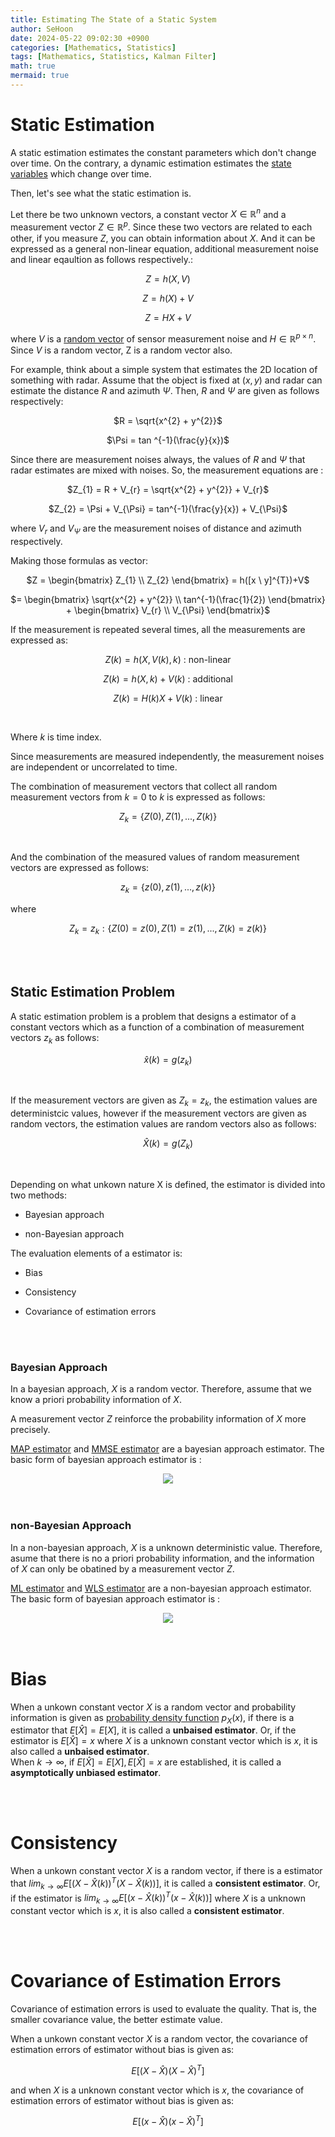 ```yaml
---
title: Estimating The State of a Static System
author: SeHoon
date: 2024-05-22 09:02:30 +0900
categories: [Mathematics, Statistics]
tags: [Mathematics, Statistics, Kalman Filter]
math: true
mermaid: true
---
```


# Static Estimation

A static estimation estimates the constant parameters which don't change over time. On the contrary, a dynamic estimation estimates the [state variables](https://csh970605.github.io/posts/Kalman_Filter/#state-variables) which change over time.

Then, let's see what the static estimation is.<br>

Let there be two unknown vectors, a constant vector $X \in \mathbb{R}^{n}$ and a measurement vector $Z \in \mathbb{R}^{p}$. Since these two vectors are related to each other, if you measure $Z$, you can obtain information about $X$. And it can be expressed as a general non-linear equation, additional measurement noise and linear eqaultion as follows respectively.:

<center>

$Z = h(X, V)$

$Z = h(X) + V$

$Z = HX + V$
</center>

where $V$ is a [random vector](https://csh970605.github.io/posts/Rand_Vector/#random-vector) of sensor measurement noise and $H \in \mathbb{R}^{p \times n}$. 
Since $V$ is a random vector, Z is a random vector also.

For example, think about a simple system that estimates the 2D location of something with radar. Assume that the object is fixed at $(x, y)$ and radar can estimate the distance $R$ and azimuth $\Psi$. Then, $R$ and $\Psi$ are given as follows respectively:

<center>

$R = \sqrt{x^{2} + y^{2}}$

$\Psi = tan ^{-1}(\frac{y}{x})$
</center>

Since there are measurement noises always, the values of $R$ and $\Psi$ that radar estimates are mixed with noises. So, the measurement equations are :

<center>

$Z_{1} = R + V_{r} = \sqrt{x^{2} + y^{2}} + V_{r}$

$Z_{2} = \Psi + V_{\Psi} = tan^{-1}(\frac{y}{x}) + V_{\Psi}$
</center>

where $V_{r}$ and $V_{\Psi}$ are the measurement noises of distance and azimuth respectively.<br>

Making those formulas as vector:

<center>

$Z = \begin{bmatrix}
Z_{1} \\
Z_{2}
\end{bmatrix} = h([x \ y]^{T})+V$

$= \begin{bmatrix}
\sqrt{x^{2} + y^{2}} \\
tan^{-1}(\frac{1}{2})
\end{bmatrix} + \begin{bmatrix}
V_{r} \\
V_{\Psi}
\end{bmatrix}$
</center>

If the measurement is repeated several times, all the measurements are expressed as:

<center>

$Z(k) = h(X, V(k), k)$ : non-linear

$Z(k) = h(X, k) + V(k)$ : additional

$Z(k) = H(k)X + V(k)$ : linear
</center>
<br>

Where $k$ is time index.
<br>

Since measurements are measured independently, the measurement noises are independent or uncorrelated to time.<br>

The combination of measurement vectors that collect all random measurement vectors from $k=0$ to $k$ is expressed as follows:

<center>

$Z_{k} = \{Z(0), Z(1), ..., Z(k) \}$
</center><br>

And the combination of the measured values of random measurement vectors are expressed as follows:

<center>

$z_{k} = \{z(0), z(1), ..., z(k) \}$

</center>

where <center>

$Z_{k} = z_{k}:\{Z(0)=z(0), Z(1) = z(1), ..., Z(k) = z(k) \}$
</center><br><br>

## Static Estimation Problem

A static estimation problem is a problem that designs a estimator of a constant vectors which as a function of a combination of measurement vectors $z_{k}$ as follows:

<center>

$\hat{x}(k) = g(z_{k})$
</center>
<br>

If the measurement vectors are given as $Z_{k}=z_{k}$, the estimation values are deterministcic values, however if the measurement vectors are given as random vectors, the estimation values are random vectors also as follows:

<center>

$\hat{X}(k) = g(Z_{k})$
</center>
<br>

Depending on what unkown nature X is defined, the estimator is divided into two methods:

+ Bayesian approach

+ non-Bayesian approach

The evaluation elements of a estimator is:

+ Bias

+ Consistency

+ Covariance of estimation errors

<br><br>

### Bayesian Approach

In a bayesian approach, $X$ is a random vector. Therefore, assume that we know a priori probability information of $X$.<br>

A measurement vector $Z$ reinforce the probability information of $X$ more precisely.<br>

[MAP estimator](https://csh970605.github.io/posts/MAP_Estimator) and [MMSE estimator](https://csh970605.github.io/posts/MMSE_Estimator) are a bayesian approach estimator. The basic form of bayesian approach estimator is :

<center>

<img src="https://github.com/csh970605/csh970605.github.io/assets/28240052/3fc974d3-2cad-4134-959d-4cf4de672689">
</center>
<br><br>

### non-Bayesian Approach

In a non-bayesian approach, $X$ is a unknown deterministic value. Therefore, asume that there is no a priori probability information, and the information of $X$ can only be obatined by a measurement vector $Z$.

[ML estimator](https://csh970605.github.io/posts/ML_Estimator) and [WLS estimator](https://csh970605.github.io/posts/WLS_Estimator) are a non-bayesian approach estimator. The basic form of bayesian approach estimator is :

<center>

<img src="https://github.com/csh970605/csh970605.github.io/assets/28240052/f5353493-76eb-4e99-bfcd-e5eba47d2f80">
</center>
<br><br>

# Bias

When a unkown constant vector $X$ is a random vector and probability information is given as [probability density function](https://csh970605.github.io/posts/Probability_RandomVector/#probability-density-function) $p_{X}(x)$, if there is a estimator that $E[\hat{X}] = E[X]$, it is called a **unbaised estimator**. Or, if the estimator is $E[\hat{X}] = x$ where $X$ is a unknown constant vector which is $x$, it is also called a **unbaised estimator**.<br>
When $k \rightarrow \infty$, if $E[\hat{X}] = E[X] , E[\hat{X}] = x$ are established, it is called a **asymptotically unbiased estimator**.

<br><br>

# Consistency

When a unkown constant vector $X$ is a random vector, if there is a estimator that $lim_{k \rightarrow \infty}E[(X-\hat{X}(k))^{T}(X-\hat{X}(k))]$, it is called a **consistent estimator**. Or, if the estimator is $lim_{k \rightarrow \infty}E[(x-\hat{X}(k))^{T}(x-\hat{X}(k))]$ where $X$ is a unknown constant vector which is $x$, it is also called a **consistent estimator**.

<br><br>

# Covariance of Estimation Errors

Covariance of estimation errors is used to evaluate the quality. That is, the smaller covariance value, the better estimate value.

When a unkown constant vector $X$ is a random vector, the covariance of estimation errors of estimator without bias is given as:

<center>

$E[(X-\hat{X})(X-\hat{X})^{T}]$
</center>

and when $X$ is a unknown constant vector which is $x$, the covariance of estimation errors of estimator without bias is given as:

<center>

$E[(x-\hat{X})(x-\hat{X})^{T}]$
</center>
